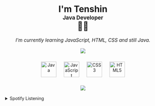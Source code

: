 # <div align="center">I'm Tenshin<center style="font-size:62%">Java Developer </center>👨‍💻</div>  
  

<div align="center"><center style="font-style: oblique; font-size:110%; font-family:"Times New Roman", Times, serif">I'm currently learning JavaScript, HTML, CSS and still Java.</div>  
  

<br/>  

<div align="center"><img src="https://github-readme-stats.vercel.app/api?username=TENSHlN&show_icons=true&count_private=true&hide_border=true" align="center" /></div>  

<br/>  

<div align="center">  
<img style="margin: 10px" src="https://profilinator.rishav.dev/skills-assets/java-original-wordmark.svg" alt="Java" height="50" />  
<img style="margin: 10px" src="https://profilinator.rishav.dev/skills-assets/javascript-original.svg" alt="JavaScript" height="50" />  
<img style="margin: 10px" src="https://profilinator.rishav.dev/skills-assets/css3-original-wordmark.svg" alt="CSS3" height="50" />  
<img style="margin: 10px" src="https://profilinator.rishav.dev/skills-assets/html5-original-wordmark.svg" alt="HTML5" height="50" />  
</div>  

<br/>  

<div align="center">
<img src="https://komarev.com/ghpvc/?username=TENSHlN&&style=flat-square" align="center" />
</div>  
  

<br/>  

<details><summary> Spotify Listening </summary><div align="center"><img src="https://spotify-github-profile.vercel.app/api/view?uid=msvk2738qka3jz7umnb9b6aeo&cover_image=true&theme=default" /></div></details>
<br />

